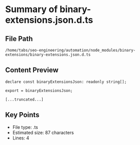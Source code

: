 # Summary of binary-extensions.json.d.ts
  
## File Path
`/home/tabs/seo-engineering/automation/node_modules/binary-extensions/binary-extensions.json.d.ts`

## Content Preview
```
declare const binaryExtensionsJson: readonly string[];

export = binaryExtensionsJson;

[...truncated...]
```

## Key Points
- File type: .ts
- Estimated size: 87 characters
- Lines: 4
